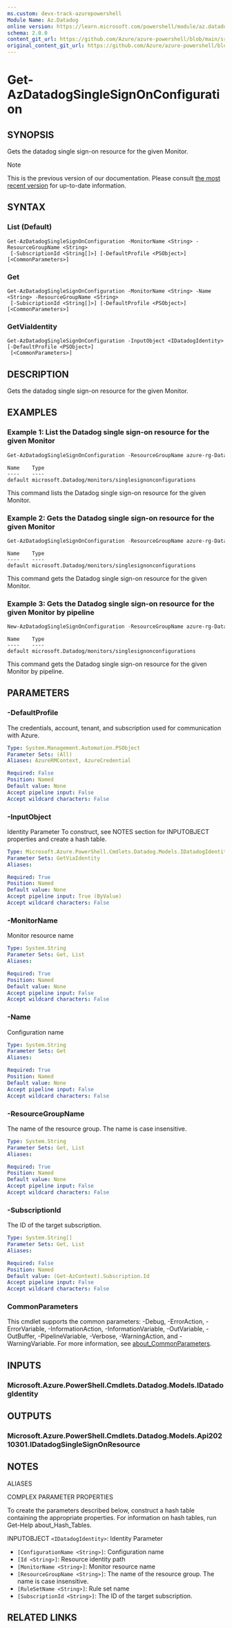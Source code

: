 ```yaml
---
ms.custom: devx-track-azurepowershell
Module Name: Az.Datadog
online version: https://learn.microsoft.com/powershell/module/az.datadog/get-azdatadogsinglesignonconfiguration
schema: 2.0.0
content_git_url: https://github.com/Azure/azure-powershell/blob/main/src/Datadog/help/Get-AzDatadogSingleSignOnConfiguration.md
original_content_git_url: https://github.com/Azure/azure-powershell/blob/main/src/Datadog/help/Get-AzDatadogSingleSignOnConfiguration.md
---
```


# Get-AzDatadogSingleSignOnConfiguration

## SYNOPSIS
Gets the datadog single sign-on resource for the given Monitor.

> [!NOTE]
>This is the previous version of our documentation. Please consult [the most recent version](/powershell/module/az.datadog/get-azdatadogsinglesignonconfiguration) for up-to-date information.

## SYNTAX

### List (Default)
```
Get-AzDatadogSingleSignOnConfiguration -MonitorName <String> -ResourceGroupName <String>
 [-SubscriptionId <String[]>] [-DefaultProfile <PSObject>] [<CommonParameters>]
```

### Get
```
Get-AzDatadogSingleSignOnConfiguration -MonitorName <String> -Name <String> -ResourceGroupName <String>
 [-SubscriptionId <String[]>] [-DefaultProfile <PSObject>] [<CommonParameters>]
```

### GetViaIdentity
```
Get-AzDatadogSingleSignOnConfiguration -InputObject <IDatadogIdentity> [-DefaultProfile <PSObject>]
 [<CommonParameters>]
```

## DESCRIPTION
Gets the datadog single sign-on resource for the given Monitor.

## EXAMPLES

### Example 1: List the Datadog single sign-on resource for the given Monitor
```powershell
Get-AzDatadogSingleSignOnConfiguration -ResourceGroupName azure-rg-Datadog -MonitorName Datadog
```

```output
Name    Type
----    ----
default microsoft.Datadog/monitors/singlesignonconfigurations
```

This command lists the Datadog single sign-on resource for the given Monitor.

### Example 2: Gets the Datadog single sign-on resource for the given Monitor
```powershell
Get-AzDatadogSingleSignOnConfiguration -ResourceGroupName azure-rg-Datadog -MonitorName Datadog -Name 'default'
```

```output
Name    Type
----    ----
default microsoft.Datadog/monitors/singlesignonconfigurations
```

This command gets the Datadog single sign-on resource for the given Monitor.

### Example 3: Gets the Datadog single sign-on resource for the given Monitor by pipeline
```powershell
New-AzDatadogSingleSignOnConfiguration -ResourceGroupName azure-rg-Datadog -MonitorName Datadog -Name 'default' -SingleSignOnState Enable -EnterpriseAppId 00000000-0000-0000-0000-000000000000 | Get-AzDatadogSingleSignOnConfiguration
```

```output
Name    Type
----    ----
default microsoft.Datadog/monitors/singlesignonconfigurations
```

This command gets the Datadog single sign-on resource for the given Monitor by pipeline.

## PARAMETERS

### -DefaultProfile
The credentials, account, tenant, and subscription used for communication with Azure.

```yaml
Type: System.Management.Automation.PSObject
Parameter Sets: (All)
Aliases: AzureRMContext, AzureCredential

Required: False
Position: Named
Default value: None
Accept pipeline input: False
Accept wildcard characters: False
```

### -InputObject
Identity Parameter
To construct, see NOTES section for INPUTOBJECT properties and create a hash table.

```yaml
Type: Microsoft.Azure.PowerShell.Cmdlets.Datadog.Models.IDatadogIdentity
Parameter Sets: GetViaIdentity
Aliases:

Required: True
Position: Named
Default value: None
Accept pipeline input: True (ByValue)
Accept wildcard characters: False
```

### -MonitorName
Monitor resource name

```yaml
Type: System.String
Parameter Sets: Get, List
Aliases:

Required: True
Position: Named
Default value: None
Accept pipeline input: False
Accept wildcard characters: False
```

### -Name
Configuration name

```yaml
Type: System.String
Parameter Sets: Get
Aliases:

Required: True
Position: Named
Default value: None
Accept pipeline input: False
Accept wildcard characters: False
```

### -ResourceGroupName
The name of the resource group.
The name is case insensitive.

```yaml
Type: System.String
Parameter Sets: Get, List
Aliases:

Required: True
Position: Named
Default value: None
Accept pipeline input: False
Accept wildcard characters: False
```

### -SubscriptionId
The ID of the target subscription.

```yaml
Type: System.String[]
Parameter Sets: Get, List
Aliases:

Required: False
Position: Named
Default value: (Get-AzContext).Subscription.Id
Accept pipeline input: False
Accept wildcard characters: False
```

### CommonParameters
This cmdlet supports the common parameters: -Debug, -ErrorAction, -ErrorVariable, -InformationAction, -InformationVariable, -OutVariable, -OutBuffer, -PipelineVariable, -Verbose, -WarningAction, and -WarningVariable. For more information, see [about_CommonParameters](http://go.microsoft.com/fwlink/?LinkID=113216).

## INPUTS

### Microsoft.Azure.PowerShell.Cmdlets.Datadog.Models.IDatadogIdentity

## OUTPUTS

### Microsoft.Azure.PowerShell.Cmdlets.Datadog.Models.Api20210301.IDatadogSingleSignOnResource

## NOTES

ALIASES

COMPLEX PARAMETER PROPERTIES

To create the parameters described below, construct a hash table containing the appropriate properties. For information on hash tables, run Get-Help about_Hash_Tables.


INPUTOBJECT `<IDatadogIdentity>`: Identity Parameter
  - `[ConfigurationName <String>]`: Configuration name
  - `[Id <String>]`: Resource identity path
  - `[MonitorName <String>]`: Monitor resource name
  - `[ResourceGroupName <String>]`: The name of the resource group. The name is case insensitive.
  - `[RuleSetName <String>]`: Rule set name
  - `[SubscriptionId <String>]`: The ID of the target subscription.

## RELATED LINKS
